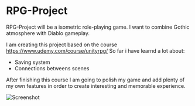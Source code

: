 # RPG-Project
RPG-Project will be a isometric role-playing game. I want to combine Gothic atmosphere with Diablo gameplay. 

I am creating this project based on the course https://www.udemy.com/course/unityrpg/
So far i have learnd a lot about: 
* Saving system 
* Connections betweens scenes

After finishing this course I am going to polish my game and add plenty of my own features in order to create interesting and memorable experience.

![Screenshot](https://user-images.githubusercontent.com/69191839/114669438-2cad9180-9d02-11eb-891c-1e9a74d8be33.png)
